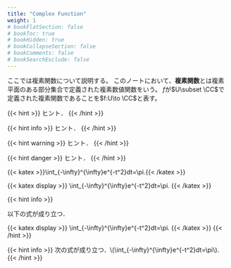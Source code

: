 ```yaml
---
title: "Complex Function"
weight: 1
# bookFlatSection: false
# bookToc: true
# bookHidden: true
# bookCollapseSection: false
# bookComments: false
# bookSearchExclude: false
---
```


ここでは複素関数について説明する。
このノートにおいて、**複素関数**とは複素平面のある部分集合で定義された複素数値関数をいう。
$f$が$U\subset \CC$で定義された複素関数であることを$f:U\to \CC$と表す。

{{< hint >}}
ヒント．
{{< /hint >}}

{{< hint info >}}
ヒント．
{{< /hint >}}

{{< hint warning >}}
ヒント．
{{< /hint >}}

{{< hint danger >}}
ヒント．
{{< /hint >}}

{{< katex >}}\int_{-\infty}^{\infty}e^{-t^2}dt=\pi.{{< /katex >}}

{{< katex display >}}
  \int_{-\infty}^{\infty}e^{-t^2}dt=\pi.
{{< /katex >}}

{{< hint info >}}

以下の式が成り立つ．

{{< katex display >}}
  \int_{-\infty}^{\infty}e^{-t^2}dt=\pi.
{{< /katex >}}
{{< /hint >}}

{{< hint info >}}
次の式が成り立つ．\\(\int_{-\infty}^{\infty}e^{-t^2}dt=\pi\\).
{{< /hint >}}